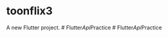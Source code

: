 # toonflix3

A new Flutter project.
#   F l u t t e r _ A p i _ P r a c t i c e  
 #   F l u t t e r _ A p i _ P r a c t i c e  
 